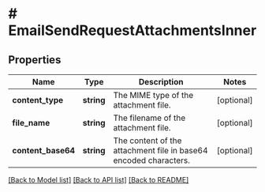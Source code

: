 # # EmailSendRequestAttachmentsInner

## Properties

Name | Type | Description | Notes
------------ | ------------- | ------------- | -------------
**content_type** | **string** | The MIME type of the attachment file. | [optional]
**file_name** | **string** | The filename of the attachment file. | [optional]
**content_base64** | **string** | The content of the attachment file in base64 encoded characters. | [optional]

[[Back to Model list]](../../README.md#models) [[Back to API list]](../../README.md#endpoints) [[Back to README]](../../README.md)
